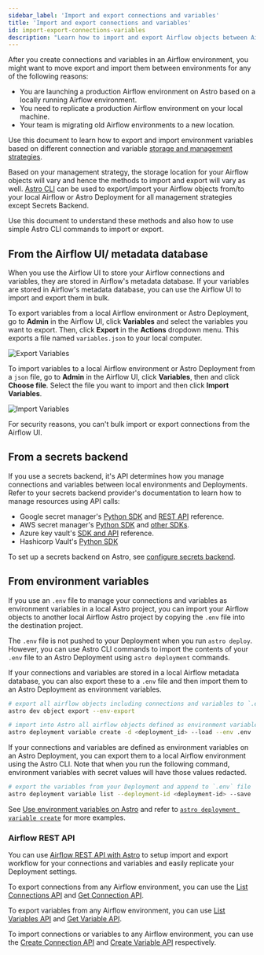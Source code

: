 ```yaml
---
sidebar_label: 'Import and export connections and variables'
title: 'Import and export connections and variables'
id: import-export-connections-variables
description: "Learn how to import and export Airflow objects between Airflow environments"
---
```


After you create connections and variables in an Airflow environment, you might want to move export and import them between environments for any of the following reasons:

- You are launching a production Airflow environment on Astro based on a locally running Airflow environment.
- You need to replicate a production Airflow environment on your local machine.
- Your team is migrating old Airflow environments to a new location.

Use this document to learn how to export and import environment variables based on different connection and variable [storage and management strategies](manage-connections-variables.md). 

Based on your management strategy, the storage location for your Airflow objects will vary and hence the methods to import and export will vary as well. [Astro CLI](https://docs.astronomer.io/astro/cli/overview) can be used to export/import your Airflow objects from/to your local Airflow or Astro Deployment for all management strategies except Secrets Backend. 

Use this document to understand these methods and also how to use simple Astro CLI commands to import or export.

## From the Airflow UI/ metadata database

When you use the Airflow UI to store your Airflow connections and variables, they are stored in Airflow's metadata database. If your variables are stored in Airflow's metadata database, you can use the Airflow UI to import and export them in bulk.

To export variables from a local Airflow environment or Astro Deployment, go to **Admin** in the Airflow UI, click **Variables** and select the variables you want to export. Then, click **Export** in the **Actions** dropdown menu. This exports a file named `variables.json` to your local computer.

![Export Variables](/img/docs/airflow-ui-export-vars.png)

To import variables to a local Airflow environment or Astro Deployment from a `json` file, go to **Admin** in the Airflow UI, click **Variables**, then and click **Choose file**. Select the file you want to import and then click **Import Variables**.

![Import Variables](/img/docs/airflow-ui-import-vars.png)

For security reasons, you can't bulk import or export connections from the Airflow UI.

## From a secrets backend

If you use a secrets backend, it's API determines how you manage connections and variables between local environments and Deployments. Refer to your secrets backend provider's documentation to learn how to manage resources using API calls:

- Google secret manager's [Python SDK](https://cloud.google.com/secret-manager/docs/reference/libraries#client-libraries-install-python) and [REST API](https://cloud.google.com/secret-manager/docs/reference/rest) reference.
- AWS secret manager's [Python SDK](https://boto3.amazonaws.com/v1/documentation/api/latest/reference/services/secretsmanager.html) and [other SDKs](https://docs.aws.amazon.com/secretsmanager/latest/apireference/Welcome.html).
- Azure key vault's [SDK and API](https://learn.microsoft.com/en-us/azure/key-vault/general/developers-guide#apis-and-sdks-for-key-vault-management) reference.
- Hashicorp Vault's [Python SDK](https://developer.hashicorp.com/vault/docs/get-started/developer-qs#step-2-install-a-client-library)

To set up a secrets backend on Astro, see [configure secrets backend](secrets-backend).

## From environment variables

If you use an `.env` file to manage your connections and variables as environment variables in a local Astro project, you can import your Airflow objects to another local Airflow Astro project by copying the `.env` file into the destination project. 

The `.env` file is not pushed to your Deployment when you run `astro deploy`. However, you can use Astro CLI commands to import the contents of your `.env` file to an Astro Deployment using `astro deployment` commands. 

If your connections and variables are stored in a local Airflow metadata database, you can also export these to a `.env` file and then import them to an Astro Deployment as environment variables.

```bash
# export all airflow objects including connections and variables to `.env` file in URI format
astro dev object export --env-export 

# import into Astro all airflow objects defined as environment variables in the .env file
astro deployment variable create -d <deployment_id> --load --env .env
```

If your connections and variables are defined as environment variables on an Astro Deployment, you can export them to a local Airflow environment using the Astro CLI. Note that when you run the following command, environment variables with secret values will have those values redacted.

```bash
# export the variables from your Deployment and append to `.env` file
astro deployment variable list --deployment-id <deployment-id> --save
```
See [Use environment variables on Astro](environment-variables.md#add-airflow-connections-and-variables-using-environment-variables) and refer to [`astro deployment variable create`](cli/astro-deployment-variable-create.md#examples) for more examples.

### Airflow REST API

You can use [Airflow REST API with Astro](airflow-api.md) to setup import and export workflow for your connections and variables and easily replicate your Deployment settings.

To export connections from any Airflow environment, you can use the [List Connections API](https://airflow.apache.org/docs/apache-airflow/stable/stable-rest-api-ref.html#operation/get_connections) and [Get Connection API](https://airflow.apache.org/docs/apache-airflow/stable/stable-rest-api-ref.html#operation/get_connection).

To export variables from any Airflow environment, you can use [List Variables API](https://airflow.apache.org/docs/apache-airflow/stable/stable-rest-api-ref.html#operation/get_variables) and [Get Variable API](https://airflow.apache.org/docs/apache-airflow/stable/stable-rest-api-ref.html#operation/get_variable).

To import connections or variables to any Airflow environment, you can use the [Create Connection API](https://airflow.apache.org/docs/apache-airflow/stable/stable-rest-api-ref.html#operation/post_connection) and [Create Variable API](https://airflow.apache.org/docs/apache-airflow/stable/stable-rest-api-ref.html#operation/post_variables) respectively.
